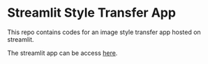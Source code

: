# Streamlit Style Transfer App

This repo contains codes for an image style transfer app hosted on streamlit.

The streamlit app can be access [here](https://sssiong-streamlit-style-transfer-app-idayj5.streamlit.app/).

